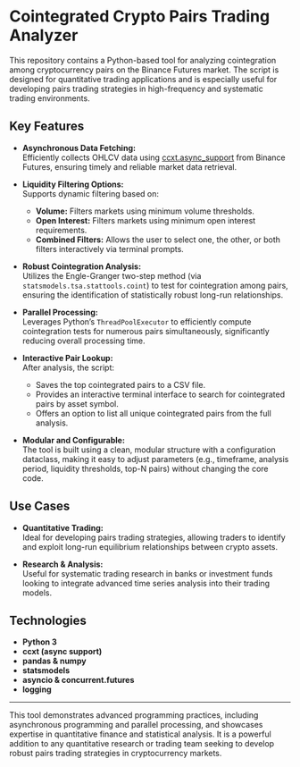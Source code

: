# Cointegrated Crypto Pairs Trading Analyzer

This repository contains a Python-based tool for analyzing cointegration among cryptocurrency pairs on the Binance Futures market. The script is designed for quantitative trading applications and is especially useful for developing pairs trading strategies in high-frequency and systematic trading environments.

## Key Features

- **Asynchronous Data Fetching:**  
  Efficiently collects OHLCV data using [ccxt.async_support](https://github.com/ccxt/ccxt) from Binance Futures, ensuring timely and reliable market data retrieval.

- **Liquidity Filtering Options:**  
  Supports dynamic filtering based on:
  - **Volume:** Filters markets using minimum volume thresholds.
  - **Open Interest:** Filters markets using minimum open interest requirements.
  - **Combined Filters:** Allows the user to select one, the other, or both filters interactively via terminal prompts.

- **Robust Cointegration Analysis:**  
  Utilizes the Engle-Granger two-step method (via `statsmodels.tsa.stattools.coint`) to test for cointegration among pairs, ensuring the identification of statistically robust long-run relationships.

- **Parallel Processing:**  
  Leverages Python’s `ThreadPoolExecutor` to efficiently compute cointegration tests for numerous pairs simultaneously, significantly reducing overall processing time.

- **Interactive Pair Lookup:**  
  After analysis, the script:
  - Saves the top cointegrated pairs to a CSV file.
  - Provides an interactive terminal interface to search for cointegrated pairs by asset symbol.
  - Offers an option to list all unique cointegrated pairs from the full analysis.

- **Modular and Configurable:**  
  The tool is built using a clean, modular structure with a configuration dataclass, making it easy to adjust parameters (e.g., timeframe, analysis period, liquidity thresholds, top-N pairs) without changing the core code.

## Use Cases

- **Quantitative Trading:**  
  Ideal for developing pairs trading strategies, allowing traders to identify and exploit long-run equilibrium relationships between crypto assets.
  
- **Research & Analysis:**  
  Useful for systematic trading research in banks or investment funds looking to integrate advanced time series analysis into their trading models.

## Technologies

- **Python 3**
- **ccxt (async support)**
- **pandas & numpy**
- **statsmodels**
- **asyncio & concurrent.futures**
- **logging**

---

This tool demonstrates advanced programming practices, including asynchronous programming and parallel processing, and showcases expertise in quantitative finance and statistical analysis. It is a powerful addition to any quantitative research or trading team seeking to develop robust pairs trading strategies in cryptocurrency markets.
